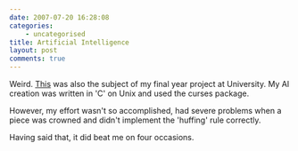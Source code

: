 ```yaml
---
date: 2007-07-20 16:28:08
categories:
    - uncategorised
title: Artificial Intelligence
layout: post
comments: true
---
```

Weird. [This](http://news.bbc.co.uk/1/hi/sci/tech/6907018.stm) was also
the subject of my final year project at University. My AI creation was
written in 'C' on Unix and used the curses package.

However, my effort wasn't so accomplished, had severe problems when a
piece was crowned and didn't implement the 'huffing' rule correctly.

Having said that, it did beat me on four occasions.
